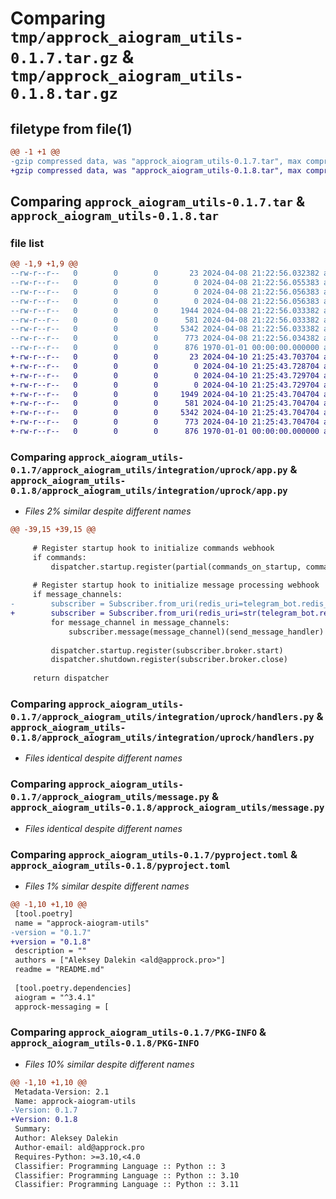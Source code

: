 # Comparing `tmp/approck_aiogram_utils-0.1.7.tar.gz` & `tmp/approck_aiogram_utils-0.1.8.tar.gz`

## filetype from file(1)

```diff
@@ -1 +1 @@
-gzip compressed data, was "approck_aiogram_utils-0.1.7.tar", max compression
+gzip compressed data, was "approck_aiogram_utils-0.1.8.tar", max compression
```

## Comparing `approck_aiogram_utils-0.1.7.tar` & `approck_aiogram_utils-0.1.8.tar`

### file list

```diff
@@ -1,9 +1,9 @@
--rw-r--r--   0        0        0       23 2024-04-08 21:22:56.032382 approck_aiogram_utils-0.1.7/README.md
--rw-r--r--   0        0        0        0 2024-04-08 21:22:56.055383 approck_aiogram_utils-0.1.7/approck_aiogram_utils/__init__.py
--rw-r--r--   0        0        0        0 2024-04-08 21:22:56.056383 approck_aiogram_utils-0.1.7/approck_aiogram_utils/integration/__init__.py
--rw-r--r--   0        0        0        0 2024-04-08 21:22:56.056383 approck_aiogram_utils-0.1.7/approck_aiogram_utils/integration/uprock/__init__.py
--rw-r--r--   0        0        0     1944 2024-04-08 21:22:56.033382 approck_aiogram_utils-0.1.7/approck_aiogram_utils/integration/uprock/app.py
--rw-r--r--   0        0        0      581 2024-04-08 21:22:56.033382 approck_aiogram_utils-0.1.7/approck_aiogram_utils/integration/uprock/handlers.py
--rw-r--r--   0        0        0     5342 2024-04-08 21:22:56.033382 approck_aiogram_utils-0.1.7/approck_aiogram_utils/message.py
--rw-r--r--   0        0        0      773 2024-04-08 21:22:56.034382 approck_aiogram_utils-0.1.7/pyproject.toml
--rw-r--r--   0        0        0      876 1970-01-01 00:00:00.000000 approck_aiogram_utils-0.1.7/PKG-INFO
+-rw-r--r--   0        0        0       23 2024-04-10 21:25:43.703704 approck_aiogram_utils-0.1.8/README.md
+-rw-r--r--   0        0        0        0 2024-04-10 21:25:43.728704 approck_aiogram_utils-0.1.8/approck_aiogram_utils/__init__.py
+-rw-r--r--   0        0        0        0 2024-04-10 21:25:43.729704 approck_aiogram_utils-0.1.8/approck_aiogram_utils/integration/__init__.py
+-rw-r--r--   0        0        0        0 2024-04-10 21:25:43.729704 approck_aiogram_utils-0.1.8/approck_aiogram_utils/integration/uprock/__init__.py
+-rw-r--r--   0        0        0     1949 2024-04-10 21:25:43.704704 approck_aiogram_utils-0.1.8/approck_aiogram_utils/integration/uprock/app.py
+-rw-r--r--   0        0        0      581 2024-04-10 21:25:43.704704 approck_aiogram_utils-0.1.8/approck_aiogram_utils/integration/uprock/handlers.py
+-rw-r--r--   0        0        0     5342 2024-04-10 21:25:43.704704 approck_aiogram_utils-0.1.8/approck_aiogram_utils/message.py
+-rw-r--r--   0        0        0      773 2024-04-10 21:25:43.704704 approck_aiogram_utils-0.1.8/pyproject.toml
+-rw-r--r--   0        0        0      876 1970-01-01 00:00:00.000000 approck_aiogram_utils-0.1.8/PKG-INFO
```

### Comparing `approck_aiogram_utils-0.1.7/approck_aiogram_utils/integration/uprock/app.py` & `approck_aiogram_utils-0.1.8/approck_aiogram_utils/integration/uprock/app.py`

 * *Files 2% similar despite different names*

```diff
@@ -39,15 +39,15 @@
 
     # Register startup hook to initialize commands webhook
     if commands:
         dispatcher.startup.register(partial(commands_on_startup, commands=commands))
 
     # Register startup hook to initialize message processing webhook
     if message_channels:
-        subscriber = Subscriber.from_uri(redis_uri=telegram_bot.redis_uri, bot=dispatcher.bot)
+        subscriber = Subscriber.from_uri(redis_uri=str(telegram_bot.redis_uri), bot=dispatcher.bot)
         for message_channel in message_channels:
             subscriber.message(message_channel)(send_message_handler)
 
         dispatcher.startup.register(subscriber.broker.start)
         dispatcher.shutdown.register(subscriber.broker.close)
 
     return dispatcher
```

### Comparing `approck_aiogram_utils-0.1.7/approck_aiogram_utils/integration/uprock/handlers.py` & `approck_aiogram_utils-0.1.8/approck_aiogram_utils/integration/uprock/handlers.py`

 * *Files identical despite different names*

### Comparing `approck_aiogram_utils-0.1.7/approck_aiogram_utils/message.py` & `approck_aiogram_utils-0.1.8/approck_aiogram_utils/message.py`

 * *Files identical despite different names*

### Comparing `approck_aiogram_utils-0.1.7/pyproject.toml` & `approck_aiogram_utils-0.1.8/pyproject.toml`

 * *Files 1% similar despite different names*

```diff
@@ -1,10 +1,10 @@
 [tool.poetry]
 name = "approck-aiogram-utils"
-version = "0.1.7"
+version = "0.1.8"
 description = ""
 authors = ["Aleksey Dalekin <ald@approck.pro>"]
 readme = "README.md"
 
 [tool.poetry.dependencies]
 aiogram = "^3.4.1"
 approck-messaging = [
```

### Comparing `approck_aiogram_utils-0.1.7/PKG-INFO` & `approck_aiogram_utils-0.1.8/PKG-INFO`

 * *Files 10% similar despite different names*

```diff
@@ -1,10 +1,10 @@
 Metadata-Version: 2.1
 Name: approck-aiogram-utils
-Version: 0.1.7
+Version: 0.1.8
 Summary: 
 Author: Aleksey Dalekin
 Author-email: ald@approck.pro
 Requires-Python: >=3.10,<4.0
 Classifier: Programming Language :: Python :: 3
 Classifier: Programming Language :: Python :: 3.10
 Classifier: Programming Language :: Python :: 3.11
```

